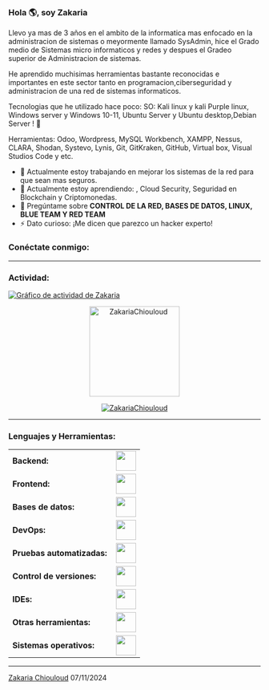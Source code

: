 <link rel="stylesheet" type='text/css' href="https://cdn.jsdelivr.net/gh/devicons/devicon@latest/devicon.min.css" />

### Hola 🌎, soy Zakaria

Llevo ya mas de 3 años en el ambito de la informatica mas enfocado en la administracion de sistemas o meyormente llamado SysAdmin, hice el Grado medio de Sistemas micro informaticos y redes y despues el Gradeo superior de Administracion de sistemas.

He aprendido muchisimas herramientas bastante reconocidas e importantes en este sector tanto en programacion,ciberseguridad y administracion de una red de sistemas informaticos. 

Tecnologias que he utilizado hace poco:
SO: Kali linux y kali Purple linux, Windows server y Windows 10-11, Ubuntu Server y Ubuntu desktop,Debian Server ! 🚀

Herramientas: Odoo, Wordpress, MySQL Workbench, XAMPP, Nessus, CLARA, Shodan, Systevo, Lynis, Git, GitKraken, GitHub, Virtual box, Visual Studios Code y etc.

  - 🔭 Actualmente estoy trabajando en mejorar los sistemas de la red para que sean mas seguros.
  - 🌱 Actualmente estoy aprendiendo: , Cloud Security, Seguridad en Blockchain y Criptomonedas.
  - 💬 Pregúntame sobre **CONTROL DE LA RED, BASES DE DATOS, LINUX, BLUE TEAM Y RED TEAM**
  - ⚡ Dato curioso: ¡Me dicen que parezco un hacker experto!

<h3 align="left">Conéctate conmigo:</h3>
<p align="left">
<a href="https://twitter.com/ZakariaChiouloud" target="blank"><i align="center" class="devicon-twitter-original" alt="Zakaria_Chiouloud" height="40" width="60" ></i>
</a>
<a href="https://www.linkedin.com/in/zakaria-chiouloud/" target="blank"><i align="center" class="devicon-linkedin-plain colored" alt="Zakaria_Chiouloud" height="40" width="60" ></i>
</a>
</p>



------
<h3 align="left">Actividad:</h3>

[![Gráfico de actividad de Zakaria](https://github-readme-activity-graph.vercel.app/graph?username=BlinkWink1&bg_color=100f0f&color=4c5e9e&line=4c569e&point=403e41&area=true&hide_border=true)](https://github.com/zakariachiouloud)

<div align="center">
  <a href="https://github.com/BlinkWink1">
    <img height="180em" src="https://github-readme-stats.vercel.app/api?username=BlinkWink1&show_icons=true&locale=es&layout=compact&theme=tokyonight" alt="ZakariaChiouloud"/>
  </a>
</div>
<p align="center">
  <a href="https://github.com/BlinkWink1">
    <img src="https://github-readme-streak-stats.herokuapp.com/?user=BlinkWink1&&theme=tokyonight" alt="ZakariaChiouloud" />
  </a>
</p>

------
<h3 align="left">Lenguajes y Herramientas:</h3>
<table>
    <tr>
        <td style="font-weight: bold; padding-right: 10px; vertical-align: center; border: none;">Backend:</td>
        <td><img height="40" src="https://skillicons.dev/icons?i=php,python,nodejs,Cpp,"/></td>
    </tr>
    <tr>
        <td style="font-weight: bold; padding-right: 10px; vertical-align: center;">Frontend:</td>
        <td><img height="40" src="https://skillicons.dev/icons?i=react,bootstrap,html,css,js"/></td>
    </tr>
    <tr>
        <td style="font-weight: bold; padding-right: 10px; vertical-align: center; border: none;">Bases de datos:</td>
        <td><img height="40" src="https://skillicons.dev/icons?i=mysql,postgresql,mongodb,elasticsearch"/></td>
    </tr>
    <tr>
        <td style="font-weight: bold; padding-right: 10px; vertical-align: center; border: none;">DevOps:</td>
        <td><img height="40" src="https://skillicons.dev/icons?i=docker,jenkins"/></td>
    </tr>
    <tr>
        <td style="font-weight: bold; padding-right: 10px; vertical-align: center; border: none;">Pruebas automatizadas:</td>
        <td><img height="40" src="https://skillicons.dev/icons?i=selenium,jest,pytest,phpunit"/></td>
    </tr>
    <tr>
        <td style="font-weight: bold; padding-right: 10px; vertical-align: center; border: none;">Control de versiones:</td>
        <td><img height="40" src="https://skillicons.dev/icons?i=git,github,gitlab"/></td>
    </tr>
    <tr>
        <td style="font-weight: bold; padding-right: 10px; vertical-align: center; border: none;">IDEs:</td>
        <td><img height="40" src="https://skillicons.dev/icons?i=vscode,visualstudio,sublime"/></td>
    </tr>
    <tr>
        <td style="font-weight: bold; padding-right: 10px; vertical-align: center; border: none;">Otras herramientas:</td>
        <td><img height="40" src="https://skillicons.dev/icons?i=rabbitmq,grafana,bash,powershell,wordpress,notion,npm,obsidian,gmail,discord,"/></td>
    </tr>
    <tr>
        <td style="font-weight: bold; padding-right: 10px; vertical-align: center; border: none;">Sistemas operativos:</td>
        <td><img height="40" src="https://skillicons.dev/icons?i=windows,ubuntu,debian,kali"/></td>
    </tr>
</table>

------
[Zakaria Chiouloud](https://github.com/BlinkWink1)
07/11/2024
